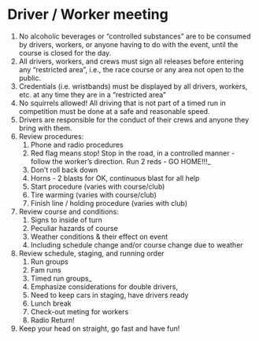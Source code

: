 # Driver / Worker meeting

1. No alcoholic beverages or “controlled substances” are to be consumed by drivers, workers, or anyone having to do with the event, until the course is closed for the day.
2. All drivers, workers, and crews must sign all releases before entering any “restricted area”, i.e., the race course or any area not open to the public.
3. Credentials (i.e. wristbands) must be displayed by all drivers, workers, etc. at any time they are in a “restricted area”
4. No squirrels allowed! All driving that is not part of a timed run in competition must be done at a safe and reasonable speed.
5. Drivers are responsible for the conduct of their crews and anyone they bring with them.
6. Review procedures:
	1. Phone and radio procedures
	1. Red flag means stop! Stop in the road, in a controlled manner - follow the worker’s direction. Run 2 reds - GO HOME!!!_
	1. Don’t roll back down
	1. Horns - 2 blasts for OK, continuous blast for all help
	1. Start procedure (varies with course/club)
	1. Tire warming (varies with course/club)
	1. Finish line / holding procedure (varies with club)
7. Review course and conditions:
	1. Signs to inside of turn
	1. Peculiar hazards of course
	1. Weather conditions & their effect on event
	1. Including schedule change and/or course change due to weather
8. Review schedule, staging, and running order
	1. Run groups
	1. Fam runs
	1. Timed run groups_
	1. Emphasize considerations for double drivers,
	1. Need to keep cars in staging, have drivers ready
	1. Lunch break
	1. Check-out meting for workers
	1. Radio Return!
9. Keep your head on straight, go fast and have fun!